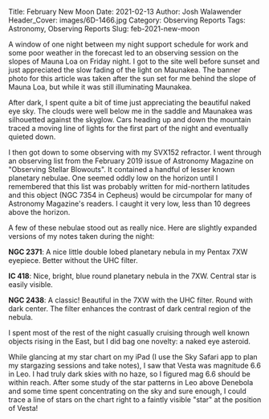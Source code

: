 Title: February New Moon
Date: 2021-02-13
Author: Josh Walawender
Header_Cover: images/6D-1466.jpg
Category: Observing Reports
Tags: Astronomy, Observing Reports
Slug: feb-2021-new-moon

A window of one night between my night support schedule for work and some poor weather in the forecast led to an observing session on the slopes of Mauna Loa on Friday night.  I got to the site well before sunset and just appreciated the slow fading of the light on Maunakea.  The banner photo for this article was taken after the sun set for me behind the slope of Mauna Loa, but while it was still illuminating Maunakea.

After dark, I spent quite a bit of time just appreciating the beautiful naked eye sky.  The clouds were well below me in the saddle and Maunakea was silhouetted against the skyglow.  Cars heading up and down the mountain traced a moving line of lights for the first part of the night and eventually quieted down.

I then got down to some observing with my SVX152 refractor.  I went through an observing list from the February 2019 issue of Astronomy Magazine on "Observing Stellar Blowouts".  It contained a handful of lesser known planetary nebulae.  One seemed oddly low on the horizon until I remembered that this list was probably written for mid-northern latitudes and this object (NGC 7354 in Cepheus) would be circumpolar for many of Astronomy Magazine's readers.  I caught it very low, less than 10 degrees above the horizon.

A few of these nebulae stood out as really nice.  Here are slightly expanded versions of my notes taken during the night:

**NGC 2371**: A nice little double lobed planetary nebula in my Pentax 7XW eyepiece. Better without the UHC filter.

**IC 418**: Nice, bright, blue round planetary nebula in the 7XW. Central star is easily visible.

**NGC 2438**: A classic!  Beautiful in the 7XW with the UHC filter.  Round with dark center.  The filter enhances the contrast of dark central region of the nebula.

I spent most of the rest of the night casually cruising through well known objects rising in the East, but I did bag one novelty: a naked eye asteroid.

While glancing at my star chart on my iPad (I use the Sky Safari app to plan my stargazing sessions and take notes), I saw that Vesta was magnitude 6.6 in Leo.  I had truly dark skies with no haze, so I figured mag 6.6 should be within reach.  After some study of the star patterns in Leo above Denebola and some time spent concentrating on the sky and sure enough, I could trace a line of stars on the chart right to a faintly visible "star" at the position of Vesta!
